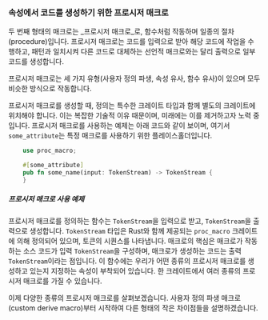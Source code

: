 ### 속성에서 코드를 생성하기 위한 프로시저 매크로

두 번째 형태의 매크로는 _프로시저 매크로_로, 함수처럼 작동하며 일종의 절차(procedure)입니다. 프로시저 매크로는 코드를 입력으로 받아 해당 코드에 작업을 수행하고, 패턴과 일치시켜 다른 코드로 대체하는 선언적 매크로와는 달리 출력으로 일부 코드를 생성합니다.

프로시저 매크로는 세 가지 유형(사용자 정의 파생, 속성 유사, 함수 유사)이 있으며 모두 비슷한 방식으로 작동합니다.

프로시저 매크로를 생성할 때, 정의는 특수한 크레이트 타입과 함께 별도의 크레이트에 위치해야 합니다. 이는 복잡한 기술적 이유 때문이며, 미래에는 이를 제거하고자 노력 중입니다. 프로시저 매크로를 사용하는 예제는 아래 코드와 같이 보이며, 여기서 `some_attribute`는 특정 매크로를 사용하기 위한 플레이스홀더입니다.

```rust
    use proc_macro;

    #[some_attribute]
    pub fn some_name(input: TokenStream) -> TokenStream {
    }
```

##### 프로시저 매크로 사용 예제

프로시저 매크로를 정의하는 함수는 `TokenStream`을 입력으로 받고, `TokenStream`을 출력으로 생성합니다. `TokenStream` 타입은 Rust와 함께 제공되는 `proc_macro` 크레이트에 의해 정의되어 있으며, 토큰의 시퀀스를 나타냅니다. 매크로의 핵심은 매크로가 작동하는 소스 코드가 입력 `TokenStream`을 구성하며, 매크로가 생성하는 코드는 출력 `TokenStream`이라는 점입니다. 이 함수에는 우리가 어떤 종류의 프로시저 매크로를 생성하고 있는지 지정하는 속성이 부착되어 있습니다. 한 크레이트에서 여러 종류의 프로시저 매크로를 가질 수 있습니다.

이제 다양한 종류의 프로시저 매크로를 살펴보겠습니다. 사용자 정의 파생 매크로(custom derive macro)부터 시작하여 다른 형태의 작은 차이점들을 설명하겠습니다.